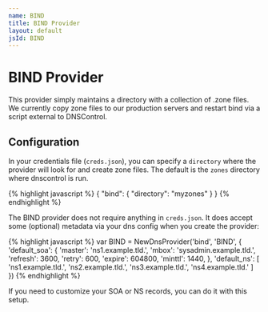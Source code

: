 ```yaml
---
name: BIND
title: BIND Provider
layout: default
jsId: BIND
---
```

# BIND Provider

This provider simply maintains a directory with a collection of .zone files. We currently copy zone files to our production servers and restart bind via
a script external to DNSControl.

## Configuration

In your credentials file (`creds.json`), you can specify a `directory` where the provider will look for and create zone files. The default is the `zones` directory where dnscontrol is run.

{% highlight javascript %}
{
  "bind": {
    "directory": "myzones"
  }
}
{% endhighlight %}

The BIND provider does not require anything in `creds.json`. It does accept some (optional) metadata via your dns config when you create the provider:

{% highlight javascript %}
var BIND = NewDnsProvider('bind', 'BIND', {
        'default_soa': {
        'master': 'ns1.example.tld.',
        'mbox': 'sysadmin.example.tld.',
        'refresh': 3600,
        'retry': 600,
        'expire': 604800,
        'minttl': 1440,
    },
    'default_ns': [
        'ns1.example.tld.',
        'ns2.example.tld.',
        'ns3.example.tld.',
        'ns4.example.tld.'
    ]
})
{% endhighlight %}

If you need to customize your SOA or NS records, you can do it with this setup.

